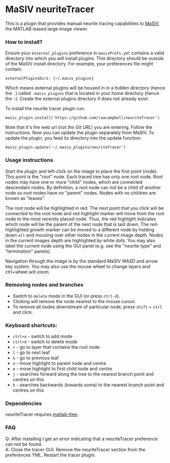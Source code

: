 
# MaSIV neuriteTracer
This is a plugin that provides manual neurite tracing capabilities to [MaSIV](https://github.com/alexanderbrown/masiv), the MATLAB-based large image viewer.  


### How to install?
Ensure your ``external_plugins`` preference in ``masivPrefs.yml`` contains a valid directory into which you will install plugins. This directory should be *outside* of the MaSIV install directory. For example, your preferences file might contain:

```
externalPluginsDirs: {~/.masiv_plugins}
```

Which means external plugins will be housed in in a hidden directory (hence the `.`) called `.masiv_plugins` that is located in your home directory (hence the `~`). Create the external plugins directory if does not already exist. 

To install the neurite tracer plugin run:

```
masiv_plugin.install('https://github.com/raacampbell/neuriteTracer')
```

Note that it's the web url (*not the Git URL*) you are entering. 
Follow the instructions. 
Now you can update the plugin separately from MaSIV. 
To update the plugin, you feed its directory into the update function:

``masiv_plugin.update('~/.masiv_plugins/neuriteTracer')``


### Usage instructions
Start the plugin and left-click on the image to place the first point (node). 
This point is the "root" node. 
Each traced tree has only one root node.
Root nodes may have one or more "child" nodes, which are connected descendant nodes. 
By definition, a root node can not be a child of another node so root nodes have no "parent" nodes. 
Nodes with no children are known as "leaves".

The root node will be highlighted in red. 
The next point that you click will be connected to the root node and red highlight marker will move from the root node to the most recently placed node. 
Thus, the red highlight indicates which node will be the parent of the next node that is laid down. 
The red-highlighted growth marker can be moved to a different node by holding down `alt` and mousing over other nodes in the current image depth. 
Nodes in the current images depth are highlighted by white dots. 
You may also label the current node using the GUI panel (e.g. see the "neurite type" and "termination" panels).

Navigation through the image is by the standard MaSIV WASD and arrow key system. 
You may also use the mouse wheel to change layers and ctrl+wheel will zoom.


### Removing nodes and branches
* Switch to `delete` mode in the GUI (or press `ctrl-d`).
* Clicking will remove the node nearest to the mouse cursor.
* To remove all nodes downstream of particular node, press `shift` + `ctrl` and click.


### Keyboard shortcuts:
* `ctrl+a` - switch to add mode
* `ctrl+d` - switch to delete mode
* `r`      - go to layer that contains the root node
* `l`      - go to next leaf
* `k`      - go to previous leaf
* `n`      - move highlight to parent node and centre
* `m`      - move highlight to first child node and centre
* `j`      - searches forward along the tree to the nearest branch point and centres on this
* `h`      - searches backwards (towards soma) to the nearest branch point and centres on this


### Dependencies
neuriteTracer requires [matlab-tree](https://github.com/raacampbell/matlab-tree.git). 

### FAQ
Q: After installing I get an error indicating that a neuriteTracer preference can not be found. 
<br >
A: Close the tracer GUI. Remove the neuriteTracer section from the preferences YML. Restart the tracer plugin. 
